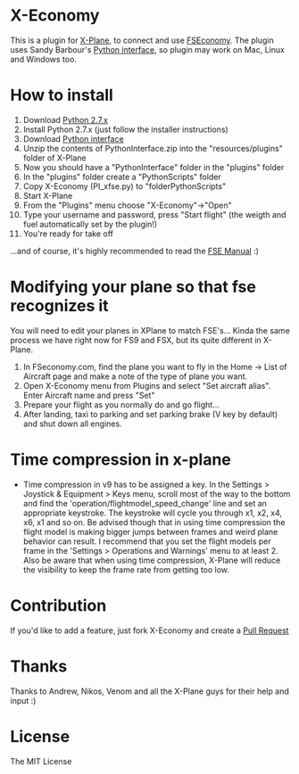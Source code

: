 # X-Economy

This is a plugin for [X-Plane](http://x-plane.com), to connect and use [FSEconomy](http://www.fseconomy.net/).
The plugin uses Sandy Barbour's [Python interface](http://www.xpluginsdk.org/python_interface.htm), so plugin may work on Mac, Linux and Windows too.


# How to install

1. Download [Python 2.7.x](http://www.python.org/download/releases/)
2. Install Python 2.7.x (just follow the installer instructions)
3. Download [Python interface](http://www.xpluginsdk.org/python_interface.htm)
3. Unzip the contents of PythonInterface.zip into the "resources/plugins" folder of X-Plane
4. Now you should have a "PythonInterface" folder in the "plugins" folder
5. In the "plugins" folder create a "PythonScripts" folder
6. Copy X-Economy (PI_xfse.py) to "folderPythonScripts"
7. Start X-Plane
8. From the "Plugins" menu choose "X-Economy"->"Open"
9. Type your username and password, press "Start flight" (the weigth and fuel automatically set by the plugin!)
10. You're ready for take off

...and of course, it's highly recommended to read the [FSE Manual](https://sites.google.com/site/fseoperationsguide/) :)


# Modifying your plane so that fse recognizes it

You will need to edit your planes in XPlane to match FSE's... Kinda the same process we have right now for FS9 and FSX, but its quite different in X-Plane.

1. In FSeconomy.com, find the plane you want to fly in the Home -> List of Aircraft page and make a note of the type of plane you want.
2. Open X-Economy menu from Plugins and select "Set aircraft alias". Enter Aircraft name and press "Set"
3. Prepare your flight as you normally do and go flight...
4. After landing, taxi to parking and set parking brake (V key by default) and shut down all engines.


# Time compression in x-plane

- Time compression in v9 has to be assigned a key. In the Settings > Joystick & Equipment > Keys menu, scroll most of the way to the bottom and find the 'operation/flightmodel_speed_change' line and set an appropriate keystroke. The keystroke will cycle you through x1, x2, x4, x6, x1 and so on. Be advised though that in using time compression the flight model is making bigger jumps between frames and weird plane behavior can result. I recommend that you set the flight models per frame in the 'Settings > Operations and Warnings' menu to at least 2. Also be aware that when using time compression, X-Plane will reduce the visibility to keep the frame rate from getting too low.


# Contribution

If you'd like to add a feature, just fork X-Economy and create a [Pull Request](https://help.github.com/articles/using-pull-requests)


# Thanks

Thanks to Andrew, Nikos, Venom and all the X-Plane guys for their help and input :)


# License
The MIT License
